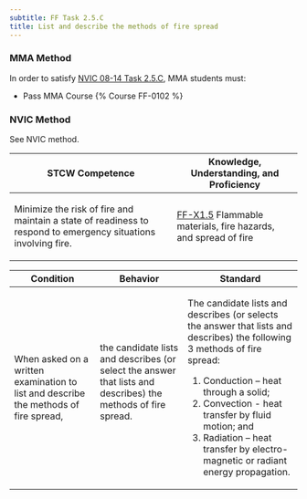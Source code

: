```yaml
---
subtitle: FF Task 2.5.C 
title: List and describe the methods of fire spread
---
```



### MMA Method

In order to satisfy  [NVIC 08-14  Task  2.5.C](/stcw23/assets/images/nvic-08-14.pdf), MMA students must:

* Pass MMA Course {% Course FF-0102 %}


### NVIC Method

<a onclick="togglevisibility('nvic_methods')" >See NVIC method.</a>

<div id='nvic_methods' class='hide'>

<table>
<thead>
<tr>
<th class='forty'> STCW Competence </th>
<th class='sixty'> Knowledge, Understanding, and Proficiency </th>
</tr>
</thead>




<tbody>
<tr><td markdown='1'>

Minimize the risk of fire and maintain a state of readiness to respond to emergency situations involving fire.

</td><td markdown='1'>

[FF-X1.5](../../tables/612.html#FF-X1.5) Flammable materials, fire hazards, and spread of fire

</td></tr>


</tbody>
</table>


<table>
<thead>
<tr><th class='twenty'>  Condition </th><th class='twenty'> Behavior </th><th  class='sixty'>Standard </th></tr>
</thead>
<tbody >



<tr><td markdown='1'>

When asked on a written examination to list and describe the methods of fire spread,

</td><td markdown='1'>

the candidate lists and describes (or select the answer that lists and describes) the methods of fire spread.

<br>

<div class="tooltip">
<span class="tooltiptext">
</span>
</div>


</td><td markdown='1'>

The candidate lists and describes (or selects the answer that lists and describes) the following 3 methods of fire spread:
 
1. Conduction – heat through a solid; 
2. Convection - heat transfer by fluid motion; and 
3. Radiation – heat transfer by electro-magnetic or radiant energy propagation.

</td></tr>
</tbody>
</table>
</div>
